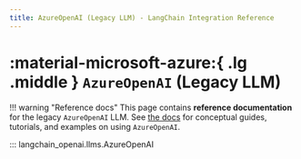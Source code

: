 ```yaml
---
title: AzureOpenAI (Legacy LLM) - LangChain Integration Reference
---
```


# :material-microsoft-azure:{ .lg .middle } `AzureOpenAI` (Legacy LLM)

!!! warning "Reference docs"
    This page contains **reference documentation** for the legacy `AzureOpenAI` LLM. See
    [the docs](https://docs.langchain.com/oss/python/integrations/llms/azure_openai)
    for conceptual guides, tutorials, and examples on using `AzureOpenAI`.

::: langchain_openai.llms.AzureOpenAI
